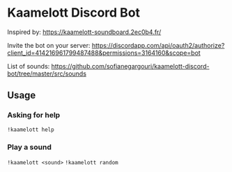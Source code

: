 # Kaamelott Discord Bot

Inspired by: https://kaamelott-soundboard.2ec0b4.fr/

Invite the bot on your server: https://discordapp.com/api/oauth2/authorize?client_id=414216961799487488&permissions=3164160&scope=bot

List of sounds: https://github.com/sofianegargouri/kaamelott-discord-bot/tree/master/src/sounds

## Usage

### Asking for help

`!kaamelott help`

### Play a sound

`!kaamelott <sound>`
`!kaamelott random`
